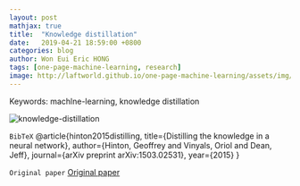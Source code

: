 ```yaml
---
layout: post
mathjax: true
title:  "Knowledge distillation"
date:   2019-04-21 18:59:00 +0800
categories: blog
author: Won Eui Eric HONG
tags: [one-page-machine-learning, research]
image: http://laftworld.github.io/one-page-machine-learning/assets/img/img_ml/knowledge-distillation.png
---
```

Keywords: machlne-learning, knowledge distillation

![knowledge-distillation][fig1]

`BibTeX`
@article{hinton2015distilling,
  title={Distilling the knowledge in a neural network},
  author={Hinton, Geoffrey and Vinyals, Oriol and Dean, Jeff},
  journal={arXiv preprint arXiv:1503.02531},
  year={2015}
}

`Original paper` [Original paper][cite1]






[fig1]: /one-page-machine-learning/img/img_ml/knowledge-distillation.png "Knowledge distillation"
[cite1]: https://arxiv.org/pdf/1503.02531.pdf
